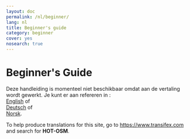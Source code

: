 ```yaml
---
layout: doc
permalink: /nl/beginner/
lang: nl
title: Beginner's guide
category: beginner
cover: yes
nosearch: true
---
```


Beginner's Guide
================

Deze handleiding is momenteel niet beschikbaar omdat aan de vertaling wordt gewerkt. Je kunt er aan refereren in :  
[English](/en/beginner/) of  
[Deutsch](/de/beginner/) of  
[Norsk](/nb/beginner/).

To help produce translations for this site, go to <https://www.transifex.com> and search for **HOT-OSM**.  
